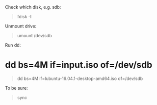 Check which disk, e.g. sdb:
> fdisk -l

Unmount drive:
> umount /dev/sdb 

Run dd:
# dd bs=4M if=input.iso of=/dev/sdb
> dd bs=4M if=lubuntu-16.04.1-desktop-amd64.iso of=/dev/sdb

To be sure:
> sync


